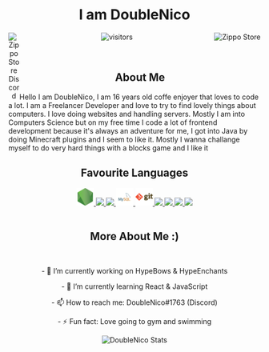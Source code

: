 <h1 align="center"> I am DoubleNico </h1> 
<div align="center">
  <a href="https://discord.com/invite/j5Fb3jj2Sq">
    <img align="left" alt="Zippo Store Discord" width="22px" src="https://raw.githubusercontent.com/peterthehan/peterthehan/master/assets/discord.svg" />
  </a>  
  <a href="https://www.youtube.com/watch?v=dQw4w9WgXcQ">
    <img align="right" alt="Zippo Store " src="https://img.shields.io/badge/-ZippoStore-blue" />
  </a> 
  
  ![visitors](https://visitor-badge.glitch.me/badge?page_id=DoubleNico.DoubleNico) 
</div>
<br />
 <h2 align="center"> About Me </h2>
  Hello I am DoubleNico, I am 16 years old coffe enjoyer that loves to code a lot. I am a Freelancer Developer and love to try to find lovely things about computers. I love doing websites and handling servers. Mostly I am into Computers Science but on my free time I code a lot of frontend development because it's always an adventure for me, I got into Java by doing Minecraft plugins and I seem to like it. Mostly I wanna challange myself to do very hard things with a blocks game and I like it
  
  <h2 align="center"> Favourite Languages </h3>
<div align="center">
  <a href="https://www.youtube.com/watch?v=dQw4w9WgXcQ">
  <code><img height="35" src="https://raw.githubusercontent.com/github/explore/80688e429a7d4ef2fca1e82350fe8e3517d3494d/topics/nodejs/nodejs.png"></code>
  <code><img height="35" src="https://github.com/abranhe/programming-languages-logos/blob/master/src/cpp/cpp_48x48.png?raw=true"></code>
  <code><img height="35" src="https://github.com/abranhe/programming-languages-logos/blob/master/src/python/python_48x48.png?raw=true"></code>
  <code><img height="35" src="https://raw.githubusercontent.com/github/explore/80688e429a7d4ef2fca1e82350fe8e3517d3494d/topics/mysql/mysql.png"></code>  
  <code><img height="35" src="https://raw.githubusercontent.com/github/explore/80688e429a7d4ef2fca1e82350fe8e3517d3494d/topics/git/git.png"></code>  
  <code><img height="35" src="https://raw.githubusercontent.com/abranhe/programming-languages-logos/30a0ecf99188be99a3c75a00efb5be61eca9c382/src/java/java_48x48.png"></code>
  <code><img height="35" src="https://github.com/abranhe/programming-languages-logos/blob/30a0ecf99188be99a3c75a00efb5be61eca9c382/src/csharp/csharp_32x32.png?raw=true"></code>   <code><img height="35" src="https://github.com/abranhe/programming-languages-logos/blob/30a0ecf99188be99a3c75a00efb5be61eca9c382/src/html/html_48x48.png?raw=true"></code>
  <code><img height="35" src="https://github.com/abranhe/programming-languages-logos/blob/master/src/css/css_48x48.png?raw=true"></code>  
  </a>
</div>
 
<br />  
<h2 align="center"> More About Me :) </h2>
<br />
<div align="center">
  <p>- 🔭 I’m currently working on HypeBows & HypeEnchants
  <p>- 🌱 I’m currently learning React & JavaScript
  <p>- 📫 How to reach me: DoubleNico#1763 (Discord)
  <p>- ⚡ Fun fact: Love going to gym and swimming
  <p> <img src="https://github-readme-stats.vercel.app/api?username=DoubleNico&show_icons=true&theme=gotham" alt="DoubleNico Stats" />
</div>

